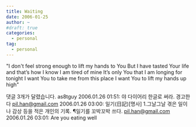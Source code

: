 ```yaml
---
title: Waiting
date: 2006-01-25
author: ~
#draft: true
categories:
  - personal
tag:
  - personal
---
```




"I don't feel strong enough to lift my hands to You
But I have tasted Your life and that’s how I know
I am tired of mine 
It’s only You that I am longing for tonight
I want You to take me from this place 
I want You to lift my hands up high"


 댓글  3개가 달렸습니다.
 as8tguy 2006.01.26 01:51: 
야 다이어리 한글로 써라. 경고한다
 pil.han@gmail.com 2006.01.26 03:00: 
일기(日記)[명사] 1.그날그날 겪은 일이나 감상 등을 적은 개인의 기록. ¶일기를 꼬박꼬박 쓰다.
 pil.han@gmail.com 2006.01.26 03:01: 
Are you eating well




